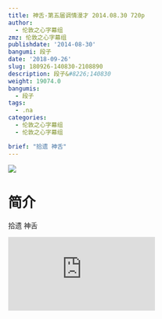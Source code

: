 ```yaml
---
title: 神舌-第五届调情漫才 2014.08.30 720p
author:
  - 伦敦之心字幕组
zmz: 伦敦之心字幕组
publishdate: '2014-08-30'
bangumi: 段子
date: '2018-09-26'
slug: 180926-140830-2108890
description: 段子&#8226;140830
weight: 19074.0
bangumis:
  - 段子
tags:
  - .na
categories:
  - 伦敦之心字幕组
  - 伦敦之心字幕组

brief: "拾遗 神舌"
---
```

![](https://i.imgur.com/ulc7nb8.jpg)
# 简介  
拾遗 神舌  
<div class ="resp-container">
<iframe class="testiframe" src="https://www.fantasy.tv/videoAd/videoAd.html?id=2108890&channelId=559535&code=6c4cb68291f9d908a1646ceb27f4a555" frameborder=0 allowfullscreen="true" ></iframe>
</div>

